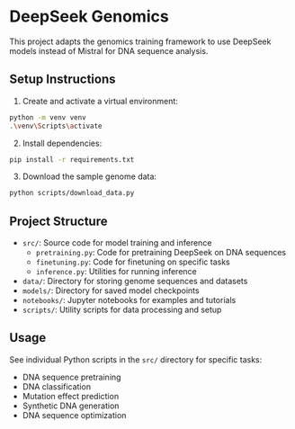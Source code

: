 # DeepSeek Genomics

This project adapts the genomics training framework to use DeepSeek models instead of Mistral for DNA sequence analysis.

## Setup Instructions

1. Create and activate a virtual environment:
```bash
python -m venv venv
.\venv\Scripts\activate
```

2. Install dependencies:
```bash
pip install -r requirements.txt
```

3. Download the sample genome data:
```bash
python scripts/download_data.py
```

## Project Structure

- `src/`: Source code for model training and inference
  - `pretraining.py`: Code for pretraining DeepSeek on DNA sequences
  - `finetuning.py`: Code for finetuning on specific tasks
  - `inference.py`: Utilities for running inference
- `data/`: Directory for storing genome sequences and datasets
- `models/`: Directory for saved model checkpoints
- `notebooks/`: Jupyter notebooks for examples and tutorials
- `scripts/`: Utility scripts for data processing and setup

## Usage

See individual Python scripts in the `src/` directory for specific tasks:
- DNA sequence pretraining
- DNA classification
- Mutation effect prediction
- Synthetic DNA generation
- DNA sequence optimization
